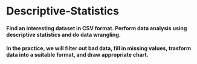 # Descriptive-Statistics 
#### Find an interesting dataset in CSV format. Perform data analysis using descriptive statistics and do data wrangling.
#### In the practice, we will filter out bad data, fill in missing values, trasform data into a suitable format, and draw appropriate chart.
